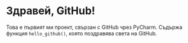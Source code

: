 # Здравей, GitHub!
Това е първият ми проект, свързан с GitHub чрез PyCharm.
Съдържа функция `hello_github()`, която поздравява света на GitHub.